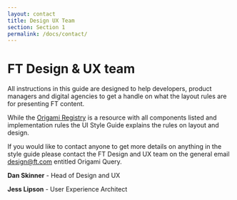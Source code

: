 ```yaml
---
layout: contact
title: Design UX Team
section: Section 1
permalink: /docs/contact/
---
```


# FT Design & UX team

All instructions in this guide are designed to help developers, product managers and digital agencies to get a handle on what the layout rules are for presenting FT content.

While the <a href="http://registry.origami.ft.com/components">Origami Registry</a> is a resource with all components listed and implementation rules the UI Style Guide explains the rules on layout and design.

If you would like to contact anyone to get more details on anything in the style guide please contact the FT Design and UX team on the general email design@ft.com entitled Origami Query.

**Dan Skinner** - Head of Design and UX

**Jess Lipson** - User Experience Architect

